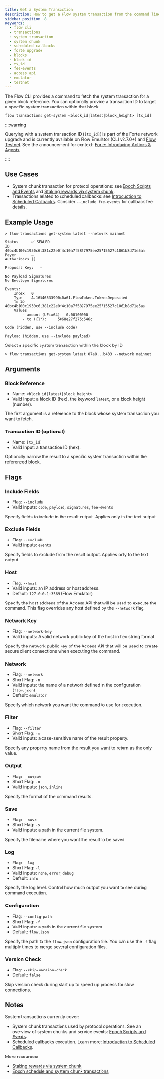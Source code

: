 ```yaml
---
title: Get a System Transaction
description: How to get a Flow system transaction from the command line
sidebar_position: 8
keywords:
  - flow cli
  - transactions
  - system transaction
  - system chunk
  - scheduled callbacks
  - forte upgrade
  - blocks
  - block id
  - tx_id
  - fee-events
  - access api
  - emulator
  - testnet
---
```


The Flow CLI provides a command to fetch the system transaction for a given block reference. You can optionally provide a transaction ID to target a specific system transaction within that block.

```shell
flow transactions get-system <block_id|latest|block_height> [tx_id]
```

::::warning

Querying with a system transaction ID (`[tx_id]`) is part of the Forte network upgrade and is currently available on Flow Emulator (CLI v2.7.0+) and [Flow Testnet]. See the announcement for context: [Forte: Introducing Actions & Agents].

::::

## Use Cases

- System chunk transaction for protocol operations: see [Epoch Scripts and Events] and [Staking rewards via system chunk].
- Transactions related to scheduled callbacks: see [Introduction to Scheduled Callbacks]. Consider `--include fee-events` for callback fee details.

## Example Usage

```shell
> flow transactions get-system latest --network mainnet

Status		✅ SEALED
ID		40bc4b100c1930c61381c22e0f4c10a7f5827975ee25715527c1061b8d71e5aa
Payer		—
Authorizers	[]

Proposal Key:	—

No Payload Signatures
No Envelope Signatures

Events:		 
    Index	0
    Type	A.1654653399040a61.FlowToken.TokensDeposited
    Tx ID	40bc4b100c1930c61381c22e0f4c10a7f5827975ee25715527c1061b8d71e5aa
    Values
		- amount (UFix64):	0.00100000
		- to ({}?):		5068e27f275c546c

Code (hidden, use --include code)

Payload (hidden, use --include payload)
```

Select a specific system transaction within the block by ID:

```shell
> flow transactions get-system latest 07a8...b433 --network mainnet
```

## Arguments

### Block Reference

- Name: `<block_id|latest|block_height>`
- Valid Input: a block ID (hex), the keyword `latest`, or a block height (number).

The first argument is a reference to the block whose system transaction you want to fetch.

### Transaction ID (optional)

- Name: `[tx_id]`
- Valid Input: a transaction ID (hex).

Optionally narrow the result to a specific system transaction within the referenced block.

## Flags
    
### Include Fields

- Flag: `--include`
- Valid inputs: `code`, `payload`, `signatures`, `fee-events`

Specify fields to include in the result output. Applies only to the text output.

### Exclude Fields

- Flag: `--exclude`
- Valid inputs: `events`

Specify fields to exclude from the result output. Applies only to the text output.

### Host

- Flag: `--host`
- Valid inputs: an IP address or host address.
- Default: `127.0.0.1:3569` (Flow Emulator)

Specify the host address of the Access API that will be
used to execute the command. This flag overrides
any host defined by the `--network` flag.

### Network Key

- Flag: `--network-key`
- Valid inputs: A valid network public key of the host in hex string format

Specify the network public key of the Access API that will be
used to create secure client connections when executing the command.

### Network

- Flag: `--network`
- Short Flag: `-n`
- Valid inputs: the name of a network defined in the configuration (`flow.json`)
- Default: `emulator`

Specify which network you want the command to use for execution.

### Filter

- Flag: `--filter`
- Short Flag: `-x`
- Valid inputs: a case-sensitive name of the result property.

Specify any property name from the result you want to return as the only value.

### Output

- Flag: `--output`
- Short Flag: `-o`
- Valid inputs: `json`, `inline`

Specify the format of the command results.

### Save

- Flag: `--save`
- Short Flag: `-s`
- Valid inputs: a path in the current file system.

Specify the filename where you want the result to be saved

### Log

- Flag: `--log`
- Short Flag: `-l`
- Valid inputs: `none`, `error`, `debug`
- Default: `info`

Specify the log level. Control how much output you want to see during command execution.

### Configuration

- Flag: `--config-path`
- Short Flag: `-f`
- Valid inputs: a path in the current file system.
- Default: `flow.json`

Specify the path to the `flow.json` configuration file.
You can use the `-f` flag multiple times to merge
several configuration files.

### Version Check

- Flag: `--skip-version-check`
- Default: `false`

Skip version check during start up to speed up process for slow connections.

## Notes

System transactions currently cover:
- System chunk transactions used by protocol operations. See an overview of system chunks and service events: [Epoch Scripts and Events].
- Scheduled callbacks execution. Learn more: [Introduction to Scheduled Callbacks].

More resources:
- [Staking rewards via system chunk]
- [Epoch schedule and system chunk transactions]

[Forte: Introducing Actions & Agents]: https://flow.com/post/forte-introducing-actions-agents-supercharging-composability-and-automation
[Flow Testnet]: ../../../../protocol/flow-networks/accessing-testnet.md
[Epoch Scripts and Events]: ../../../../protocol/staking/05-epoch-scripts-events.md
[Staking rewards via system chunk]: ../../../../protocol/staking/08-staking-rewards.md
[Introduction to Scheduled Callbacks]: https://developers.flow.com/blockchain-development-tutorials/flow-actions/scheduled-callbacks-introduction
[Epoch schedule and system chunk transactions]: ../../../../protocol/staking/03-schedule.md
